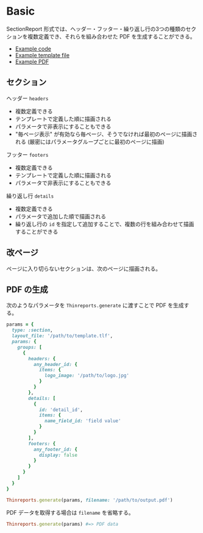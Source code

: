 # Basic

SectionReport 形式では、ヘッダー・フッター・繰り返し行の3つの種類のセクションを複数定義でき、それらを組み合わせた PDF を生成することができる。

- [Example code](test_section_report_basic.rb)
- [Example template file](template.tlf)
- [Example PDF](expected.pdf)

## セクション

ヘッダー `headers`

- 複数定義できる
- テンプレートで定義した順に描画される
- パラメータで非表示にすることもできる
- "毎ページ表示" が有効なら毎ページ、そうでなければ最初のページに描画される (厳密にはパラメータグループごとに最初のページに描画)

フッター `footers`

- 複数定義できる
- テンプレートで定義した順に描画される
- パラメータで非表示にすることもできる

繰り返し行 `details`

- 複数定義できる
- パラメータで追加した順で描画される
- 繰り返し行の `id` を指定して追加することで、複数の行を組み合わせて描画することができる

## 改ページ

ページに入り切らないセクションは、次のページに描画される。

## PDF の生成

次のようなパラメータを `Thinreports.generate` に渡すことで PDF を生成する。

```ruby
params = {
  type: :section,
  layout_file: '/path/to/template.tlf',
  params: {
    groups: [
      {
        headers: {
          any_header_id: {
            items: {
              logo_image: '/path/to/logo.jpg'
            }
          }
        },
        details: [
          {
            id: 'detail_id',
            items: {
              name_field_id: 'field value'
            }
          }
        ],
        footers: {
          any_footer_id: {
            display: false
          }
        }
      }
    ]
  }
}

Thinreports.generate(params, filename: '/path/to/output.pdf')
```

PDF データを取得する場合は `filename` を省略する。

```ruby
Thinreports.generate(params) #=> PDF data
```
